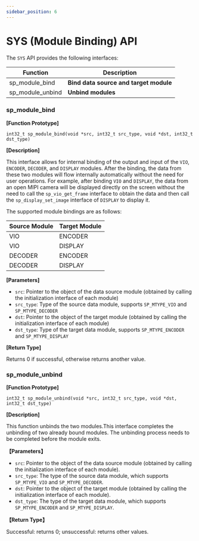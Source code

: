 ```yaml
---
sidebar_position: 6
---
```

# SYS (Module Binding) API

The `SYS` API provides the following interfaces:

| Function | Description |
| ---- | ----- |
| sp_module_bind | **Bind data source and target module** |
| sp_module_unbind | **Unbind modules** |

### sp_module_bind

**[Function Prototype]**

```int32_t sp_module_bind(void *src, int32_t src_type, void *dst, int32_t dst_type)```

**[Description]**

This interface allows for internal binding of the output and input of the `VIO`, `ENCODER`, `DECODER`, and `DISPLAY` modules. After the binding, the data from these two modules will flow internally automatically without the need for user operations. For example, after binding `VIO` and `DISPLAY`, the data from an open MIPI camera will be displayed directly on the screen without the need to call the `sp_vio_get_frame` interface to obtain the data and then call the `sp_display_set_image` interface of `DISPLAY` to display it.

The supported module bindings are as follows:

| Source Module | Target Module |
| ---- | ----- |
| VIO | ENCODER |
| VIO | DISPLAY |
| DECODER | ENCODER |
| DECODER | DISPLAY |

**[Parameters]**

- `src`: Pointer to the object of the data source module (obtained by calling the initialization interface of each module)
- `src_type`: Type of the source data module, supports `SP_MTYPE_VIO` and `SP_MTYPE_DECODER`
- `dst`: Pointer to the object of the target module (obtained by calling the initialization interface of each module)
- `dst_type`: Type of the target data module, supports `SP_MTYPE_ENCODER` and `SP_MTYPE_DISPLAY`

**[Return Type]**

Returns 0 if successful, otherwise returns another value.

### sp_module_unbind

**[Function Prototype]**

```int32_t sp_module_unbind(void *src, int32_t src_type, void *dst, int32_t dst_type)```

**[Description]**

This function unbinds the two modules.This interface completes the unbinding of two already bound modules. The unbinding process needs to be completed before the module exits.

**【Parameters】**

- `src`: Pointer to the object of the data source module (obtained by calling the initialization interface of each module).
- `src_type`: The type of the source data module, which supports `SP_MTYPE_VIO` and `SP_MTYPE_DECODER`.
- `dst`: Pointer to the object of the target module (obtained by calling the initialization interface of each module).
- `dst_type`: The type of the target data module, which supports `SP_MTYPE_ENCODER` and `SP_MTYPE_DISPLAY`.

**【Return Type】**

Successful: returns 0; unsuccessful: returns other values.
